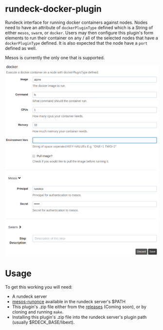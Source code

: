 # rundeck-docker-plugin
Rundeck interface for running docker containers against nodes. Nodes need to
have an attribute of `dockerPluginType` defined which is a String of either
`mesos`, `swarm`, or `docker`. Users may then configure this plugin's form
elements to run their container on any / all of the selected nodes that have a
`dockerPluginType` defined. It is also expected that the node have a `port`
defined as well.

Mesos is currently the only one that is supported.

![workflow-step](screenshot/workflow-step.png)

# Usage
To get this working you will need:

- A rundeck server
- [mesos-runonce](https://github.com/yp-engineering/mesos-runonce) available in
  the rundeck server's $PATH
- This plugin's .zip file either from the
  [releases](https://github.com/yp-engineering/rundeck-docker-plugin/releases)
  (Coming soon), or by cloning and running `make`.
- Installing this plugin's .zip file into the rundeck server's plugin path
  (usually $RDECK_BASE/libext).
